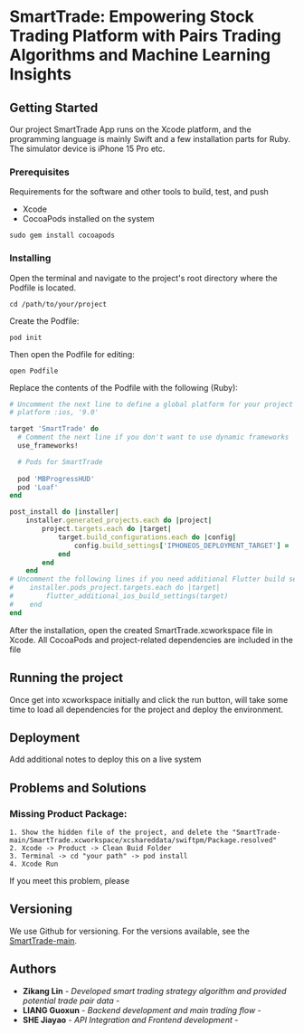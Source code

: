 # SmartTrade: Empowering Stock Trading Platform with Pairs Trading Algorithms and Machine Learning Insights

## Getting Started

Our project SmartTrade App runs on the Xcode platform, and the programming language is mainly Swift and a few installation parts for Ruby. The simulator device is iPhone 15 Pro etc.  

### Prerequisites

Requirements for the software and other tools to build, test, and push 
- Xcode
- CocoaPods installed on the system
```
sudo gem install cocoapods
```

### Installing

Open the terminal and navigate to the project's root directory where the Podfile is located.
```
cd /path/to/your/project
```
Create the Podfile:
```
pod init
```
Then open the Podfile for editing:
```
open Podfile
```
Replace the contents of the Podfile with the following (Ruby):

```ruby
# Uncomment the next line to define a global platform for your project
# platform :ios, '9.0'

target 'SmartTrade' do
  # Comment the next line if you don't want to use dynamic frameworks
  use_frameworks!

  # Pods for SmartTrade
  
  pod 'MBProgressHUD'
  pod 'Loaf'
end

post_install do |installer|
    installer.generated_projects.each do |project|
        project.targets.each do |target|
            target.build_configurations.each do |config|
                config.build_settings['IPHONEOS_DEPLOYMENT_TARGET'] = '13.0'
            end
        end
    end
# Uncomment the following lines if you need additional Flutter build settings
#    installer.pods_project.targets.each do |target|
#        flutter_additional_ios_build_settings(target)
#    end
end
```

After the installation, open the created SmartTrade.xcworkspace file in Xcode. All CocoaPods and project-related dependencies are included in the file

## Running the project

Once get into xcworkspace initially and click the run button, will take some time to load all dependencies for the project and deploy the environment.

## Deployment

Add additional notes to deploy this on a live system

## Problems and Solutions

### Missing Product Package: 
    1. Show the hidden file of the project, and delete the "SmartTrade-main/SmartTrade.xcworkspace/xcshareddata/swiftpm/Package.resolved"
    2. Xcode -> Product -> Clean Buid Folder 
    3. Terminal -> cd "your path" -> pod install
    4. Xcode Run

If you meet this problem, please 

## Versioning

We use Github for versioning. For the versions
available, see the [SmartTrade-main](https://github.com/garysheh/SmartTrade-main.git).

## Authors

  - **Zikang Lin** - *Developed smart trading strategy algorithm and provided potential trade pair data* -
  - **LIANG Guoxun** - *Backend development and main trading flow* -
  - **SHE Jiayao** - *API Integration and Frontend development* -


